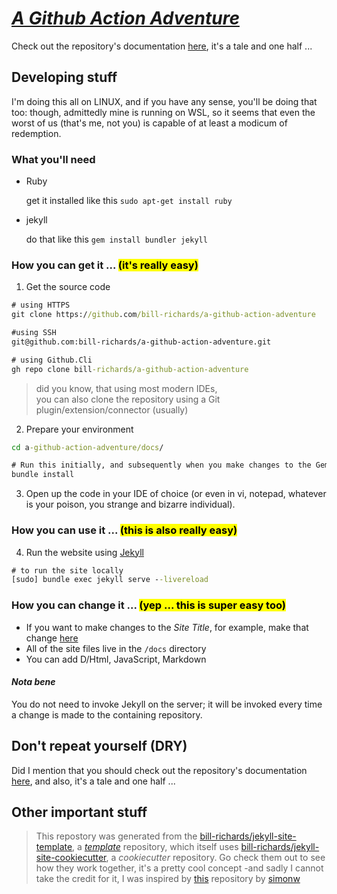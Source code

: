 # [_A Github Action Adventure_](https://github.com/bill-richards/a-github-action-adventure)

Check out the repository's documentation [here](https://bill-richards.github.io/a-github-action-adventure), it's a tale and one half ...

## Developing stuff

I'm doing this all on LINUX, and if you have any sense, you'll be doing that too: though, admittedly mine is running on WSL, so it seems that even the worst of us (that's me, not you) is capable of at least a modicum of redemption.

### What you'll need

- Ruby 

  get it installed like this `sudo apt-get install ruby`

- jekyll
  
  do that like this `gem install bundler jekyll`

### How you can get it ... <mark>(it's really easy)</mark>

1. Get the source code

```cmd
# using HTTPS
git clone https://github.com/bill-richards/a-github-action-adventure
```

```cmd
#using SSH
git@github.com:bill-richards/a-github-action-adventure.git
```

```cmd
# using Github.Cli
gh repo clone bill-richards/a-github-action-adventure
```

   > did you know, that using most modern IDEs, <br/>
   > you can also clone the repository using a Git plugin/extension/connector (usually)

2. Prepare your environment

```cmd
cd a-github-action-adventure/docs/

# Run this initially, and subsequently when you make changes to the Gemfile
bundle install
```
 3. Open up the code in your IDE of choice (or even in vi, notepad, whatever is your poison, you strange and bizarre individual).

### How you can use it ... <mark>(this is also really easy)</mark>

 4. Run the website using [Jekyll](https://jekyllrb.com/)

```cmd
# to run the site locally
[sudo] bundle exec jekyll serve --livereload
```

### How you can change it ... <mark>(yep ... this is super easy too)</mark>

- If you want to make changes to the _Site Title_, for example, make that change [here](docs/_config.yml)
- All of the site files live in the `/docs` directory 
- You can add D/Html, JavaScript, Markdown

#### _**Nota bene**_

You do not need to invoke Jekyll on the server; it will be invoked every time a change is made to the containing repository.

## Don't repeat yourself (DRY)

Did I mention that you should check out the repository's documentation [here](https://bill-richards.github.io/a-github-action-adventure), and also, it's a tale and one half ...

## Other important stuff

> This repostory was generated from the [bill-richards/jekyll-site-template](https://github.com/bill-richards/jekyll-site-template), a [_template_]((https://docs.github.com/en/github/creating-cloning-and-archiving-repositories/creating-a-repository-on-github/creating-a-repository-from-a-template)) repository, which itself uses [bill-richards/jekyll-site-cookiecutter](https://github.com/bill-richards/jekyll-site-cookiecutter), a _cookiecutter_ repository. Go check them out to see how they work together, it's a pretty cool concept -and sadly I cannot take the credit for it, I was inspired by [this](https://github.com/simonw/python-lib-template-repository) repository by [simonw](https://github.com/simonw)

